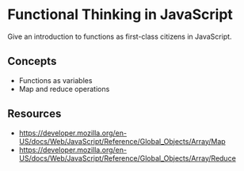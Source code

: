 Functional Thinking in JavaScript
======================

Give an introduction to functions as first-class citizens in JavaScript.

## Concepts

* Functions as variables
* Map and reduce operations

## Resources

* https://developer.mozilla.org/en-US/docs/Web/JavaScript/Reference/Global_Objects/Array/Map
* https://developer.mozilla.org/en-US/docs/Web/JavaScript/Reference/Global_Objects/Array/Reduce
